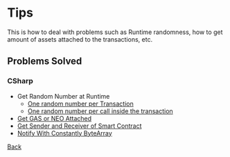 # Tips

This is how to deal with problems such as Runtime randomness, how to get amount of assets attached to the transactions, etc.

## Problems Solved

### CSharp
 - Get Random Number at Runtime
    - [One random number per Transaction](GetRandomNumberFromEachTx.cs)
    - [One random number per call inside the transaction](GetRandomNumberFromEachCall.cs)
 - [Get GAS or NEO Attached](GetGASorNEOAttached.cs)
 - [Get Sender and Receiver of Smart Contract](SenderAndReceiver.cs)
 - [Notify With Constantly ByteArray](NotifyWithByteArray.cs)
 
[Back](../SmartContract.md)